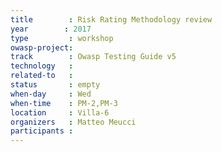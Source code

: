 ```yaml
---
title        : Risk Rating Methodology review
year		: 2017
type         : workshop
owasp-project: 
track        : Owasp Testing Guide v5
technology   :
related-to   :
status       : empty
when-day     : Wed
when-time    : PM-2,PM-3
location     : Villa-6
organizers   : Matteo Meucci
participants : 
---
```

